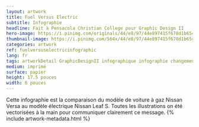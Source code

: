 ```yaml
---
layout: artwork
title: Fuel Versus Electric
subtitle: Infographie
headline: Fait à Pensacola Christian College pour Graphic Design II
hero-image: https://i.pinimg.com/originals/44/e8/97/44e897415f678d1b6545d1e4424a035f.png
thumbnail-image: https://i.pinimg.com/564x/44/e8/97/44e897415f678d1b6545d1e4424a035f.jpg
categories: artwork
ref: fuelversuselectricinfographic
lang: fr
tags: artworkDetail GraphicDesignII infographique infographie changementClimatique pollution électrique électricité débât designGraphique
medium: imprimé
surface: papier
height: 17.5 pouces
width: 6 pouces
---
```

Cette infographie est la comparaison du modèle de voiture à gaz Nissan Versa au modèle électrique Nissan Leaf S. Toutes les illustrations on été vectorisées à la main pour communiquer clairement ce message.
{% include artwork-metadata.html %}
